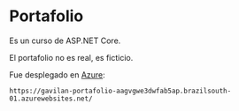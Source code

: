 # Portafolio
 
 Es un curso de ASP.NET Core.
 
El portafolio no es real, es ficticio.

Fue desplegado en [Azure](https://gavilan-portafolio-aagvgwe3dwfab5ap.brazilsouth-01.azurewebsites.net/):

```
https://gavilan-portafolio-aagvgwe3dwfab5ap.brazilsouth-01.azurewebsites.net/
```